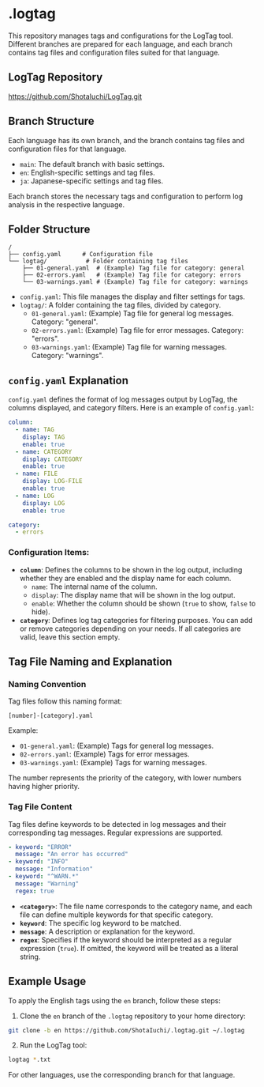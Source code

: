 # .logtag

This repository manages tags and configurations for the LogTag tool. Different branches are prepared for each language, and each branch contains tag files and configuration files suited for that language.

## LogTag Repository

https://github.com/ShotaIuchi/LogTag.git

## Branch Structure

Each language has its own branch, and the branch contains tag files and configuration files for that language.

- `main`: The default branch with basic settings.
- `en`: English-specific settings and tag files.
- `ja`: Japanese-specific settings and tag files.

Each branch stores the necessary tags and configuration to perform log analysis in the respective language.

## Folder Structure

```
/
├── config.yaml      # Configuration file
└── logtag/           # Folder containing tag files
    ├── 01-general.yaml  # (Example) Tag file for category: general
    ├── 02-errors.yaml   # (Example) Tag file for category: errors
    └── 03-warnings.yaml # (Example) Tag file for category: warnings
```

- `config.yaml`: This file manages the display and filter settings for tags.
- `logtag/`: A folder containing the tag files, divided by category.
  - `01-general.yaml`: (Example) Tag file for general log messages. Category: "general".
  - `02-errors.yaml`: (Example) Tag file for error messages. Category: "errors".
  - `03-warnings.yaml`: (Example) Tag file for warning messages. Category: "warnings".

## `config.yaml` Explanation

`config.yaml` defines the format of log messages output by LogTag, the columns displayed, and category filters. Here is an example of `config.yaml`:

```yaml
column:
  - name: TAG
    display: TAG
    enable: true
  - name: CATEGORY
    display: CATEGORY
    enable: true
  - name: FILE
    display: LOG-FILE
    enable: true
  - name: LOG
    display: LOG
    enable: true

category:
  - errors
```

### Configuration Items:

- **`column`**: Defines the columns to be shown in the log output, including whether they are enabled and the display name for each column.
  - `name`: The internal name of the column.
  - `display`: The display name that will be shown in the log output.
  - `enable`: Whether the column should be shown (`true` to show, `false` to hide).
- **`category`**: Defines log tag categories for filtering purposes. You can add or remove categories depending on your needs. If all categories are valid, leave this section empty.

## Tag File Naming and Explanation

### Naming Convention

Tag files follow this naming format:

```
[number]-[category].yaml
```

Example:

- `01-general.yaml`: (Example) Tags for general log messages.
- `02-errors.yaml`: (Example) Tags for error messages.
- `03-warnings.yaml`: (Example) Tags for warning messages.

The number represents the priority of the category, with lower numbers having higher priority.

### Tag File Content

Tag files define keywords to be detected in log messages and their corresponding tag messages. Regular expressions are supported.

```yaml
- keyword: "ERROR"
  message: "An error has occurred"
- keyword: "INFO"
  message: "Information"
- keyword: "^WARN.*"
  message: "Warning"
  regex: true
```

- **`<category>`**: The file name corresponds to the category name, and each file can define multiple keywords for that specific category.
- **`keyword`**: The specific log keyword to be matched.
- **`message`**: A description or explanation for the keyword.
- **`regex`**: Specifies if the keyword should be interpreted as a regular expression (`true`). If omitted, the keyword will be treated as a literal string.

## Example Usage

To apply the English tags using the `en` branch, follow these steps:

1. Clone the `en` branch of the `.logtag` repository to your home directory:

```sh
git clone -b en https://github.com/ShotaIuchi/.logtag.git ~/.logtag
```

2. Run the LogTag tool:

```sh
logtag *.txt
```

For other languages, use the corresponding branch for that language.
